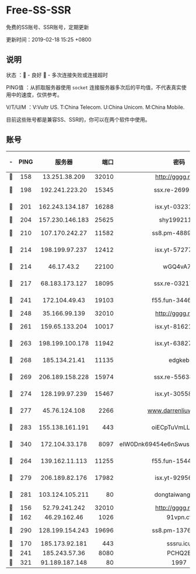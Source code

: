 # Free-SS-SSR

免费的SS账号、SSR账号，定期更新

更新时间：2019-02-18 15:25 +0800

## 说明

状态     ：🙂 - 良好 🙁 - 多次连接失败或连接超时

PING值   ：从抓取服务器使用 `socket` 连接服务器多次后的平均值，不代表真实使用中的速度，仅供参考。

V/T/U/M  ：V:Vultr US. T:China Telecom. U:China Unicom. M:China Mobile.

目前这些账号都是兼容SS、SSR的，你可以在两个软件中使用。

## 账号

|-|PING|服务器|端口|密码|加密方式|区域|V/T/U/M|
|:----:|:----:|:-----:|-----:|:----:|:----:|:----:|:----:|
|🙂|158|13.251.38.209|32010|http://gggg.rocks|chacha20|SG|8↑/8↑/7↑/8↑|
|🙂|198|192.241.223.20|15345|ssx.re-26991809|aes-256-cfb|US|10↑/10↑/9↑/10↑|
|🙂|201|162.243.134.187|16288|isx.yt-03231307|aes-256-cfb|US|9↑/9↑/9↓/9↑|
|🙂|204|157.230.146.183|25625|shy19921124|rc4-md5|US|10↑/10↑/10↑/10↑|
|🙂|210|107.170.242.27|11582|ss8.pm-48893072|aes-256-cfb|US|10↑/10↑/10↑/10↑|
|🙂|214|198.199.97.237|12412|isx.yt-57277437|aes-256-cfb|US|9↑/9↑/8↓/9↑|
|🙂|214|46.17.43.2|22100|wGQ4vA7D|aes-256-gcm|RU|4↓/10↑/10↑/10↑|
|🙂|217|68.183.173.127|18095|ssx.re-03217186|aes-256-cfb|US|10↑/10↑/10↑/10↑|
|🙂|241|172.104.49.43|19103|f55.fun-34462063|aes-256-cfb|SG|10↑/10↑/10↑/10↑|
|🙂|248|35.166.99.139|32010|http://gggg.rocks|chacha20|US|10↑/10↑/10↑/10↑|
|🙂|261|159.65.133.204|10017|isx.yt-81621873|aes-256-cfb|SG|9↑/9↑/9↓/9↑|
|🙂|263|198.199.100.178|11942|isx.yt-63827484|aes-256-cfb|US|9↑/9↑/9↓/9↑|
|🙂|268|185.134.21.41|11135|edgkeb|aes-256-cfb|GB|10↑/10↑/10↑/10↑|
|🙂|269|206.189.158.228|15974|ssx.re-55638136|aes-256-cfb|SG|10↑/10↑/10↑/10↑|
|🙂|274|128.199.97.239|15467|isx.yt-30558820|aes-256-cfb|SG|9↑/9↑/9↓/9↑|
|🙂|277|45.76.124.108|2266|www.darrenliuwei.com|aes-256-cfb|AU|10↑/10↑/10↑/10↑|
|🙂|283|155.138.161.191|443|oiECpTuVmLLxk4Ts|aes-256-cfb|US|10↑/10↑/10↑/10↑|
|🙂|340|172.104.33.178|8097|eIW0Dnk69454e6nSwuspv9DmS201tQ0D|aes-256-cfb|SG|10↑/10↑/10↑/10↑|
|🙂|264|139.162.11.113|11255|f55.fun-15440385|aes-256-cfb|SG|8↓/10↑/10↑/10↑|
|🙂|279|206.189.82.176|17982|isx.yt-92956496|aes-256-cfb|SG|9↑/9↑/9↓/9↑|
|🙂|281|103.124.105.211|80|dongtaiwang.com|aes-256-cfb|US|10↑/10↑/10↑/10↑|
|🙂|156|52.79.241.242|32010|http://gggg.rocks|chacha20|KR|9↓/9↓/10↑/9↑|
|🙂|162|46.29.162.46|1026|91vpn.cf|rc4-md5|RU|9↑/10↑/10↑/10↑|
|🙂|290|128.199.154.243|19696|ss8.pm-13766186|aes-256-cfb|SG|10↑/10↑/10↑/10↑|
|🙁|170|185.173.92.181|443|sssru.icu|rc4-md5|RU|8↓/9↑/9↑/9↓|
|🙁|241|185.243.57.36|8080|PCHQ2E|rc4-md5|US|9↑/8↑/9↑/8↑|
|🙁|321|91.189.187.148|80|1997|chacha20|US|10↑/9↑/8↓/9↑|

